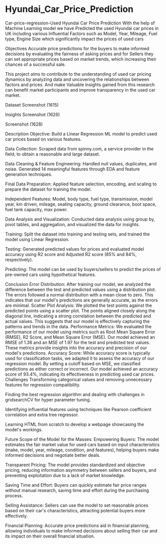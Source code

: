 # Hyundai_Car_Price_Prediction
Car-price-regression-Used Hyundai Car Price Prediction
With the help of Machine Learning model we have Predicted the used Hyundai car prices in UK including various Influential Factors such as Model, Year, Mileage, Fuel type, Engine Size which significantly impact the prices of used cars

Objectives
Accurate price predictions for the buyers to make informed decisions by evaluating the fairness of asking prices and for Sellers they can set appropriate prices based on market trends, which increasing their chances of a successful sale.

This project aims to contribute to the understanding of used car pricing dynamics by analyzing data and uncovering the relationships between factors and prices. And make Valuable insights gained from this research can benefit market participants and improve transparency in the used car market.

Dataset
Screenshot (1615)

Insights
Screenshot (1626)

Screenshot (1628)

Description
Objective: Build a Linear Regression ML model to predict used car prices based on various features.

Data Collection: Scraped data from spinny.com, a service provider in the field, to obtain a reasonable and large dataset.

Data Cleaning & Feature Engineering: Handled null values, duplicates, and noise. Generated 14 meaningful features through EDA and feature generation techniques.

Final Data Preparation: Applied feature selection, encoding, and scaling to prepare the dataset for training the model.

Independent Features: Model, body type, fuel type, transmission, model year, km driven, mileage, seating capacity, ground clearance, boot space, fuel tank capacity, max power.

Data Analysis and Visualization: Conducted data analysis using group by, pivot tables, and aggregation, and visualized the data for insights.

Training: Split the dataset into training and testing sets, and trained the model using Linear Regression.

Testing: Generated predicted values for prices and evaluated model accuracy using R2 score and Adjusted R2 score (85% and 84%, respectively).

Predicting: The model can be used by buyers/sellers to predict the prices of pre-owned cars using hypothetical features.

Conclusion
Error Distribution: After training our model, we analyzed the difference between the test and predicted values using a distribution plot. The errors followed a normal distribution with a mean close to zero. This indicates that our model's predictions are generally accurate, as the errors are minimal.
Scatter Plot Analysis: We plotted the test points against the predicted points using a scatter plot. The points aligned closely along the diagonal line, indicating a strong correlation between the predicted and actual values. This suggests that our model is effectively capturing the patterns and trends in the data.
Performance Metrics: We evaluated the performance of our model using metrics such as Root Mean Square Error (RMSE), R2 Score, and Mean Square Error (MSE). Our model achieved an RMSE of 1.36 and an MSE of 1.97 for the test and predicted test values. These metrics provide insights into the accuracy and precision of our model's predictions.
Accuracy Score: While accuracy score is typically used for classification tasks, we adapted it to assess the accuracy of our regression model. By setting a cutoff based on MSE, we classified predictions as either correct or incorrect. Our model achieved an accuracy score of 93.4%, indicating its effectiveness in predicting used car prices.
Challenges
Transforming categorical values and removing unnecessary features for regression compatibility.

Finding the best regression algorithm and dealing with challenges in gridsearchCV for hyper parameter tuning.

Identifying influential features using techniques like Pearson coefficient correlation and extra tree regressor.

Learning HTML from scratch to develop a webpage showcasing the model's workings.

Future Scope of the Model for the Masses:
Empowering Buyers: The model estimates the fair market value for used cars based on input characteristics (make, model, year, mileage, condition, and features), helping buyers make informed decisions and negotiate better deals.

Transparent Pricing: The model provides standardized and objective pricing, reducing information asymmetry between sellers and buyers, and preventing exploitation due to a lack of market knowledge.

Saving Time and Effort: Buyers can quickly estimate fair price ranges without manual research, saving time and effort during the purchasing process.

Selling Assistance: Sellers can use the model to set reasonable prices based on their car's characteristics, attracting potential buyers more effectively.

Financial Planning: Accurate price predictions aid in financial planning, allowing individuals to make informed decisions about selling their car and its impact on their overall financial situation.
